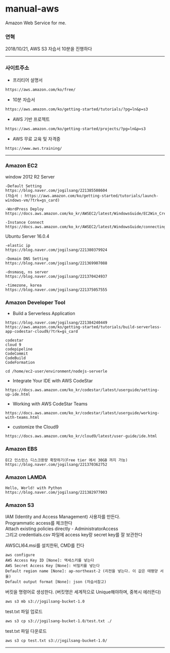 # manual-aws
Amazon Web Service for me.

### 연혁
2018/10/21, AWS S3 자습서 10분을 진행하다

<hr/>

### 사이트주소
- 프리티어 설명서
```
https://aws.amazon.com/ko/free/
```

- 10분 자습서
```
https://aws.amazon.com/ko/getting-started/tutorials/?pg=ln&p=s3
```

- AWS 기반 프로젝트
```
https://aws.amazon.com/ko/getting-started/projects/?pg=ln&p=s3
```

- AWS 무료 교육 및 자격증  
```
https://www.aws.training/
```

<hr/>

### Amazon EC2
window 2012 R2 Server  
```
-Default Setting
https://blog.naver.com/jogilsang/221385508604
(자습서 : https://aws.amazon.com/ko/getting-started/tutorials/launch-windows-vm/?trk=gs_card)

-WordPress Deploy
https://docs.aws.amazon.com/ko_kr/AWSEC2/latest/WindowsGuide/EC2Win_CreateWordPressBlog.html

-Instance Connect
https://docs.aws.amazon.com/ko_kr/AWSEC2/latest/WindowsGuide/connecting_to_windows_instance.html

```

Ubuntu Server 16.0.4  
```
-elastic ip  
https://blog.naver.com/jogilsang/221380379924

-Domain DNS Setting  
https://blog.naver.com/jogilsang/221369907088

-dnsmasq, ns server  
https://blog.naver.com/jogilsang/221370424937

-timezone, korea  
https://blog.naver.com/jogilsang/221375057555
```

### Amazon Developer Tool

- Build a Serverless Application  
```
https://blog.naver.com/jogilsang/221384240449
https://aws.amazon.com/ko/getting-started/tutorials/build-serverless-app-codestar-cloud9/?trk=gs_card

codestar
cloud 9
codepipeline
CodeCommit
CodeBuild
CodeFormation

cd /home/ec2-user/environment/nodejs-serverle
```

- Integrate Your IDE with AWS CodeStar  
```
https://docs.aws.amazon.com/ko_kr/codestar/latest/userguide/setting-up-ide.html
```

- Working with AWS CodeStar Teams  
```
https://docs.aws.amazon.com/ko_kr/codestar/latest/userguide/working-with-teams.html
```

- customize the Cloud9  
```
https://docs.aws.amazon.com/ko_kr/cloud9/latest/user-guide/ide.html
```

### Amazon EBS
```
EC2 인스턴스 디스크용량 확장하기(Free tier 에서 30GB 까지 가능)  
https://blog.naver.com/jogilsang/221370362752
```

### Amazon LAMDA
```
Hello, World! with Python
https://blog.naver.com/jogilsang/221382977003
```

### Amazon S3 

IAM (Identity and Access Management) 사용자를 만든다.  
Programmatic access를 체크한다  
Attach existing policies directly - AdministratorAccess  
그리고 credentials.csv 파일에 access key랑 secret key를 잘 보관한다  

AWSCLI64.msi를 설치한뒤, CMD를 킨다
```
aws configure
AWS Access Key ID [None]: 액세스키를 넣는다
AWS Secret Access Key [None]: 비밀키를 넣는다
Default region name [None]: ap-northeast-2 (리전을 넣는다. 이 값은 태평양 서울)
Default output format [None]: json (자습서참고)
```

버킷을 명령어로 생성한다. (버킷명은 세계적으로 Unique해야하며, 중복시 에러뜬다)
```
aws s3 mb s3://jogilsang-bucket-1.0
```

test.txt 파일 업로드
```
aws s3 cp s3://jogilsang-bucket-1.0/test.txt ./
```

test.txt 파일 다운로드
```
aws s3 cp test.txt s3://jogilsang-bucket-1.0/
```

<hr/>
